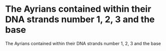 # The Ayrians contained within their DNA strands number 1, 2, 3 and the base

The Ayrians contained within their DNA strands number 1, 2, 3 and the base